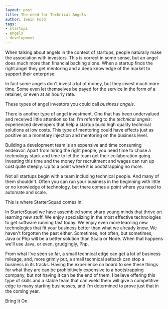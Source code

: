 ```yaml
---
layout: post
title: The need for Technical Angels
author: Iwein Fuld
tags:
- startups
- angels
- development
---
```


When talking about angels in the context of startups, people naturally make the association with investors. This is
correct in some sense, but an angel does much more than financial backing alone. When a startup finds the right angel
they get mentoring and a deep knowledge of the market to support their enterprise.

In fact some angels don't invest a lot of money, but they invest much more time. Some even let themselves be payed for
the service in the form of a retainer, or even at an hourly rate.

These types of angel investors you could call *business angels*.

There is another type of angel investment.
One that has been undervalued and received little attention so far. I'm referring to the *technical angels*:
experienced developers that help a startup build high quality technical solutions at low costs. This type of mentoring
could have effects just as positive as a monetary injection and mentoring on the business level.

Building a development team is an expensive and time consuming endeavor. Apart from hiring the right people, you need
time to chose a technology stack and time to let the team get their collaboration going. Investing this time and the money
for recruitment and wages can run up cost quite steeply. Up to a point where it is bootstrapping no more.

Not all startups begin with a team including technical people. And many of them shouldn't. Often you can run your business
in the beginning with little or no knowledge of technology, but there comes a point where you need to automate and scale.

This is where StarterSquad comes in.

In StarterSquad we have assembled some sharp young minds that thrive on learning new stuff. We enjoy specializing in the
most effective technologies to get software running fast today. We enjoy even more learning new technologies that fit
your business better than what we already know. We haven't forgotten the past either. Sometimes, not often, but sometimes,
Java or Php will be a better solution than Scala or Node. When that happens we'll use Java, or even, grudgingly, Php.

From what I've seen so far, a small technical edge can get a lot of business mileage, and, more grimly put, a small
technical setback can stop a business in its tracks. Having the experience on board to see these things for what they are
can be prohibitively expensive to a bootstrapping company, but not having it can be the end of them. I believe offering
this type of skills and a stable team that can wield them will give a competitive edge to many starting businesses,
and I'm determined to prove just that in the coming year.

Bring It On.